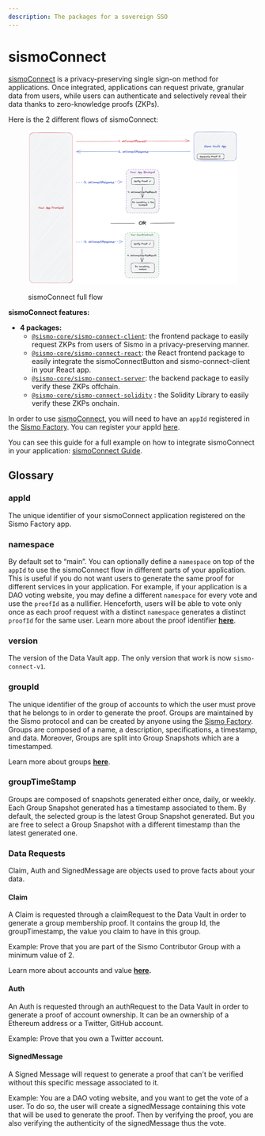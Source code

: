 ```yaml
---
description: The packages for a sovereign SSO
---
```


# sismoConnect

[sismoConnect](../../readme/sismo-connect.md) is a privacy-preserving single sign-on method for applications. Once integrated, applications can request private, granular data from users, while users can authenticate and selectively reveal their data thanks to zero-knowledge proofs (ZKPs).

Here is the 2 different flows of sismoConnect:

<figure><img src="../../.gitbook/assets/all.png" alt=""><figcaption><p>sismoConnect full flow</p></figcaption></figure>

**sismoConnect features:**

* **4 packages:**
  * [`@sismo-core/sismo-connect-client`](https://github.com/sismo-core/sismo-connect-packages/tree/main/packages/sismo-connect-client): the frontend package to easily request ZKPs from users of Sismo in a privacy-preserving manner.
  * [`@sismo-core/sismo-connect-react`](https://github.com/sismo-core/sismo-connect-packages/tree/main/packages/sismo-connect-react): the React frontend package to easily integrate the sismoConnectButton and sismo-connect-client in your React app.
  * [`@sismo-core/sismo-connect-server`](https://github.com/sismo-core/sismo-connect-packages/tree/main/packages/sismo-connect-server): the backend package to easily verify these ZKPs offchain.
  * [`@sismo-core/sismo-connect-solidity`](https://github.com/sismo-core/sismo-connect-packages/tree/main/packages/sismo-connect-solidity) : the Solidity Library to easily verify these ZKPs onchain.

In order to use [sismoConnect](../../readme/sismo-connect.md), you will need to have an `appId` registered in the [Sismo Factory](https://factory.sismo.io/). You can register your appId [here](https://factory.sismo.io/apps-explorer).

You can see this guide for a full example on how to integrate sismoConnect in your application: [sismoConnect Guide](../../tutorials/sismo-connect/request-data-privately-with-sismo-connect.md).

## Glossary&#x20;

### appId

The unique identifier of your sismoConnect application registered on the Sismo Factory app.

### namespace&#x20;

By default set to “main”. You can optionally define a `namespace` on top of the `appId` to use the sismoConnect flow in different parts of your application. This is useful if you do not want users to generate the same proof for different services in your application. For example, if your application is a DAO voting website, you may define a different `namespace` for every vote and use the `proofId` as a nullifier. Henceforth, users will be able to vote only once as each proof request with a distinct `namespace` generates a distinct `proofId` for the same user. Learn more about the proof identifier [**here**](../../technical-concepts/vault-and-proof-identifiers.md).

### version

The version of the Data Vault app. The only version that work is now `sismo-connect-v1`.

### groupId

The unique identifier of the group of accounts to which the user must prove that he belongs to in order to generate the proof. Groups are maintained by the Sismo protocol and can be created by anyone using the [Sismo Factory](https://factory.sismo.io/). Groups are composed of a name, a description, specifications, a timestamp, and data. Moreover, Groups are split into Group Snapshots which are a timestamped.

Learn more about groups [**here**](../sismo-api/group/).

### groupTimeStamp

Groups are composed of snapshots generated either once, daily, or weekly. Each Group Snapshot generated has a timestamp associated to them. By default, the selected group is the latest Group Snapshot generated. But you are free to select a Group Snapshot with a different timestamp than the latest generated one.

### Data Requests

Claim, Auth and SignedMessage are objects used to prove facts about your data.

#### Claim

A Claim is requested through a claimRequest to the Data Vault in order to generate a group membership proof. It contains the group Id, the groupTimestamp, the value you claim to have in this group.

Example: Prove that you are part of the Sismo Contributor Group with a minimum value of 2.

Learn more about accounts and value [**here**](../zk-badge-protocol/groups.md)**.**

#### Auth

An Auth is requested through an authRequest to the Data Vault in order to generate a proof of account ownership. It can be an ownership of a Ethereum address or a Twitter, GitHub account.

Example: Prove that you own a Twitter account.

#### SignedMessage

A Signed Message will request to generate a proof that can't be verified without this specific message associated to it.

Example: You are a DAO voting website, and you want to get the vote of a user. To do so, the user will create a signedMessage containing this vote that will be used to generate the proof. Then by verifying the proof, you are also verifying the authenticity of the signedMessage thus the vote.
